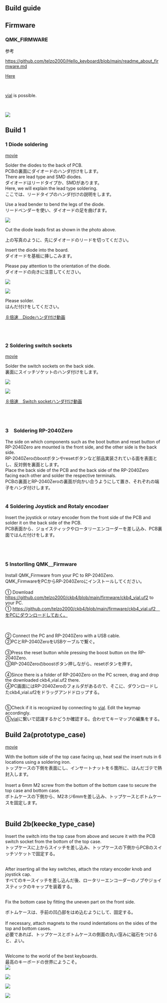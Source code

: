 ## Build guide


## Firmware


###  QMK_FIRMWARE

参考<br>

https://github.com/telzo2000/Hello_keyboard/blob/main/readme_about_firmware.md

[Here](https://github.com/telzo2000/ckb4/tree/main/firmware)

<br>

[vial](https://get.vial.today/) is possible.

<br>

![](img/img00002.png)

## Build 1

### 1 Diode soldering


[movie](https://www.youtube.com/watch?v=Ccrc7-rJzww)

Solder the diodes to the back of PCB.
<br>
PCBの裏面にダイオードのハンダ付けをします。
<br>
There are lead type and SMD diodes.
<br>
ダイオードはリードタイプか、SMDがあります。
<br>
Here, we will explain the lead type soldering.
<br>
ここでは、リードタイプのハンダ付けの説明をします。
<br>


Use a lead bender to bend the legs of the diode.
<br>
リードベンダーを使い、ダイオードの足を曲げます。
<br>

![](img/img00009.jpg)

Cut the diode leads first as shown in the photo above.
<br>

上の写真のように、先にダイオードのリードを切ってください。
<br>



Insert the diode into the board.
<br>
ダイオードを基板に挿しこみます。
<br>

Please pay attention to the orientation of the diode.
<br>
ダイオードの向きに注意してください。
<br>

![](img/img00011.jpg)

![](img/img00010.jpg)

Please solder.
<br>
はんだ付けをしてください。
<br>




[８倍速　Diodeハンダ付け動画](https://youtu.be/Yaodh2-XxV4)

<br>
<br>

### 2 Soldering switch sockets


[movie](https://www.youtube.com/watch?v=B_qjJxccLHA)

Solder the switch sockets on the back side.
<br>
裏面にスイッチソケットのハンダ付けをします。
<br>

![](img/img00012.jpg)

![](img/img00013.jpg)


[８倍速　Switch socketハンダ付け動画](https://youtu.be/E__mHvmIXQo)

<br><br>

### 3　Soldering RP-2040Zero  

The side on which components such as the boot button and reset button of RP-2040Zero are mounted is the front side, and the other side is the back side.
<br>
RP-2040Zeroのbootボタンやresetボタンなど部品実装されている面を表面とし、反対側を裏面とします。
<br>
Place the back side of the PCB and the back side of the RP-2040Zero facing each other and solder the respective terminals.
<br>
PCBの裏面とRP-2040Zeroの裏面が向かい合うようにして置き、それぞれの端子をハンダ付けします。
<br>
<br>

### 4 Soldering Joystick and Rotaly encodaer

Insert the joystick or rotary encoder from the front side of the PCB and solder it on the back side of the PCB.
<br>
PCB表面から、ジョイスティックやロータリーエンコーダーを差し込み、PCB裏面ではんだ付けをします。

<br><br>


### 5 Instorlling QMK＿Firmware

Install QMK_Firmware from your PC to RP-2040Zero.
<br>
QMK_FirmwareをPCからRP-2040Zeroにインストールしてください。
<br>
<br>
① Download https://github.com/telzo2000/ckb4/blob/main/firmware/ckb4_vial.uf2 to your PC.
<br>
① https://github.com/telzo2000/ckb4/blob/main/firmware/ckb4_vial.uf2　をPCにダウンロードしておく。

<br><br>
② Connect the PC and RP-2040Zero with a USB cable.
<br>
②PCとRP-2040ZeroをUSBケーブルで繋ぐ。
<br><br>
③Press the reset button while pressing the boost button on the RP-2040Zero.
<br>
③RP-2040Zeroのboostボタン押しながら、resetボタンを押す。
<br><br>
④Since there is a folder of RP-2040Zero on the PC screen, drag and drop the downloaded ckb4_vial.uf2 there.
<br>
④PC画面にはRP-2040Zeroのフォルダがあるので、そこに、ダウンロードしたckb4_vial.uf2をドラッグアンドドロップする。
<br><br>

⑤Check if it is recognized by connecting to [vial](https://get.vial.today/). Edit the keymap accordingly.
<br>
⑤[vial](https://get.vial.today/)に繋いで認識するかどうか確認する。合わせてキーマップの編集をする。

## Build 2a(prototype_case)

[movie](https://www.youtube.com/watch?v=uL3kOORdtyU)

With the bottom side of the top case facing up, heat seal the insert nuts in 6 locations using a soldering iron.
<br>
トップケースの下側を表面にし、インサートナットを６箇所に、はんだゴテで熱封入します。
<br>
<br>
Insert a 6mm M2 screw from the bottom of the bottom case to secure the top case and bottom case.
<br>
ボトムケースの下側から、M2ネジ6mmを差し込み、トップケースとボトムケースを固定します。
<br>
<br>



## Build 2b(keecke_type_case)


Insert the switch into the top case from above and secure it with the PCB switch socket from the bottom of the top case.
<br>
トップケースに上からスイッチを差し込み、トップケースの下側からPCBのスイッチソケットで固定する。
<br><br>

After inserting all the key switches, attach the rotary encoder knob and joystick cap.
<br>
すべてのキースイッチを差し込んだ後、ロータリーエンコーダーのノブやジョイスティックのキャップを装着する。
<br><br>

Fix the bottom case by fitting the uneven part on the front side.
<br>

ボトムケースは、手前の凹凸部をはめ込むようにして、固定する。
<br><br>
If necessary, attach magnets to the round indentations on the sides of the top and bottom cases.
<br>
必要であれば、トップケースとボトムケースの側面の丸い窪みに磁石をつけると、よい。
<br><br>


Welcome to the world of the best keyboards.
<br>
最高のキーボードの世界にようこそ。
<br>
![](img/img00005.jpg)

![](img/img00006.jpg)

![](img/img00007.jpg)

![](img/img00008.jpg)
